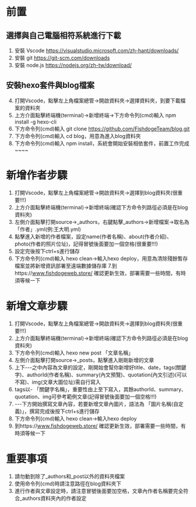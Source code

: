 # 前置
## 選擇與自己電腦相符系統進行下載
1. 安裝 Vscode https://visualstudio.microsoft.com/zh-hant/downloads/
2. 安裝 git https://git-scm.com/downloads
3. 安裝 node.js https://nodejs.org/zh-tw/download/

## 安裝hexo套件與blog檔案
4. 打開Vscode，點擊左上角檔案總管->開啟資料夾->選擇資料夾，到要下載檔案的資料夾
5. 上方介面點擊終端機(terminal)->新增終端->下方命令列(cmd)輸入 npm install -g hexo-cli
6. 下方命令列(cmd)輸入 git clone https://github.com/FishdogeTeam/blog.git
7. 下方命令列(cmd)輸入 cd blog，用意為進入blog資料夾
8. 下方命令列(cmd)輸入 npm install，系統會開始安裝相依套件，前置工作完成~~~~

# 新增作者步驟
1. 打開Vscode，點擊左上角檔案總管->開啟資料夾->選擇到blog資料夾(很重要!!!)
2. 上方介面點擊終端機(terminal)->新增終端(確認下方命令列路徑必須是在blog資料夾)
3. 左側介面點擊打開source->_authors，右鍵點擊_authors->新增檔案->取名為「作者」.yml(例:王大明.yml)
4. 點擊進入新增的作者檔案，設定name(作者名稱)、about(作者介紹)、photo(作者的照片位址)，記得冒號後面要加一個空格(很重要!!!)
5. 設定完後按下ctrl+s進行儲存
6. 下方命令列(cmd)輸入 hexo clean->輸入hexo deploy，用意為清除殘餘暫存檔案並將新增資訊部署至遠端數據儲存庫 7.到https://www.fishdogeweb.store/ 確認更新生效，部署需要一些時間，有時須等候一下

# 新增文章步驟
1. 打開Vscode，點擊左上角檔案總管->開啟資料夾->選擇到blog資料夾(很重要!!!)
2. 上方介面點擊終端機(terminal)->新增終端(確認下方命令列路徑必須是在blog資料夾)
3. 下方命令列(cmd)輸入 hexo new post 「文章名稱」
4. 左側介面點擊打開source->_posts，點擊進入剛剛新增的文章
5. 上下---之中內容為文章的設定，剛開始會幫你新增好title、date，tags(關鍵字)、authorId(作者名稱)、summary(內文預覽)、quotation(內文引述)(可以不寫)、img(文章大圖位址)需自行寫入
6. tags以- 「關鍵字名稱」，重要性由上至下寫入，其餘authorId、summary、quotation、img可參考範例文章(記得冒號後面要加一個空格!!!)
7. ---下方開始撰寫文章內容，若要新增文章內圖片，語法為 「圖片名稱(自定義)」，撰寫完成後按下ctrl+s進行儲存
8. 下方命令列(cmd)輸入 hexo clean->輸入hexo deploy
9. 到https://www.fishdogeweb.store/ 確認更新生效，部署需要一些時間，有時須等候一下

# 重要事項
1. 請勿動到除了_authors和_post以外的資料夾檔案
2. 使用命令列(cmd)時請注意路徑在blog資料夾下
3. 進行作者與文章設定時，請注意冒號後面要加空格，文章內作者名稱要完全符合_authors資料夾內的作者設定